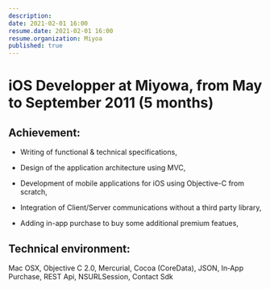 ```yaml
---
description:
date: 2021-02-01 16:00
resume.date: 2021-02-01 16:00
resume.organization: Miyoa
published: true
---
```


#  iOS Developper at Miyowa, from May to September 2011 (5 months)

## Achievement:

* Writing of functional & technical specifications,

* Design of the application architecture using MVC,

* Development of mobile applications for iOS using Objective-C from scratch,

* Integration of Client/Server communications without a third party library,

* Adding in-app purchase to buy some additional premium featues,

## Technical environment:

Mac OSX, Objective C 2.0, Mercurial, Cocoa (CoreData), JSON, In‑App Purchase, REST Api, NSURLSession, Contact Sdk

